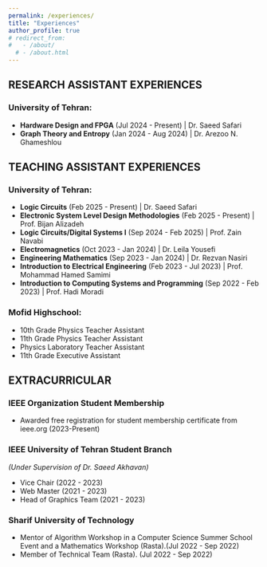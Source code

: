 ```yaml
---
permalink: /experiences/
title: "Experiences"
author_profile: true
# redirect_from: 
#   - /about/
  # - /about.html
---
```


## **RESEARCH ASSISTANT EXPERIENCES**

### University of Tehran:
- **Hardware Design and FPGA** (Jul 2024 - Present) | Dr. Saeed Safari
- **Graph Theory and Entropy** (Jan 2024 - Aug 2024) | Dr. Arezoo N. Ghameshlou


## **TEACHING ASSISTANT EXPERIENCES**

### University of Tehran:
- **Logic Circuits** (Feb 2025 - Present) | Dr. Saeed Safari  
- **Electronic System Level Design Methodologies** (Feb 2025 - Present) | Prof. Bijan Alizadeh  
- **Logic Circuits/Digital Systems I** (Sep 2024 - Feb 2025) | Prof. Zain Navabi  
- **Electromagnetics** (Oct 2023 - Jan 2024) | Dr. Leila Yousefi  
- **Engineering Mathematics** (Sep 2023 - Jan 2024) | Dr. Rezvan Nasiri  
- **Introduction to Electrical Engineering** (Feb 2023 - Jul 2023) | Prof. Mohammad Hamed Samimi  
- **Introduction to Computing Systems and Programming** (Sep 2022 - Feb 2023) | Prof. Hadi Moradi  

### Mofid Highschool:
- 10th Grade Physics Teacher Assistant  
- 11th Grade Physics Teacher Assistant  
- Physics Laboratory Teacher Assistant  
- 11th Grade Executive Assistant  


## **EXTRACURRICULAR**

### IEEE Organization Student Membership  
  - Awarded free registration for student membership certificate from ieee.org (2023-Present)

### IEEE University of Tehran Student Branch  
*(Under Supervision of Dr. Saeed Akhavan)*  

- Vice Chair (2022 - 2023)   
- Web Master (2021 - 2023)  
- Head of Graphics Team (2021 - 2023)  

### Sharif University of Technology  
- Mentor of Algorithm Workshop in a Computer Science Summer School Event and a Mathematics Workshop (Rasta).(Jul 2022 - Sep 2022)
- Member of Technical Team (Rasta). (Jul 2022 - Sep 2022)


